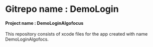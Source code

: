 # Gitrepo name : DemoLogin
#### Project name : DemoLoginAlgofocus
This repository consists of xcode files for the app created with name DemoLoginAlgofocs.
